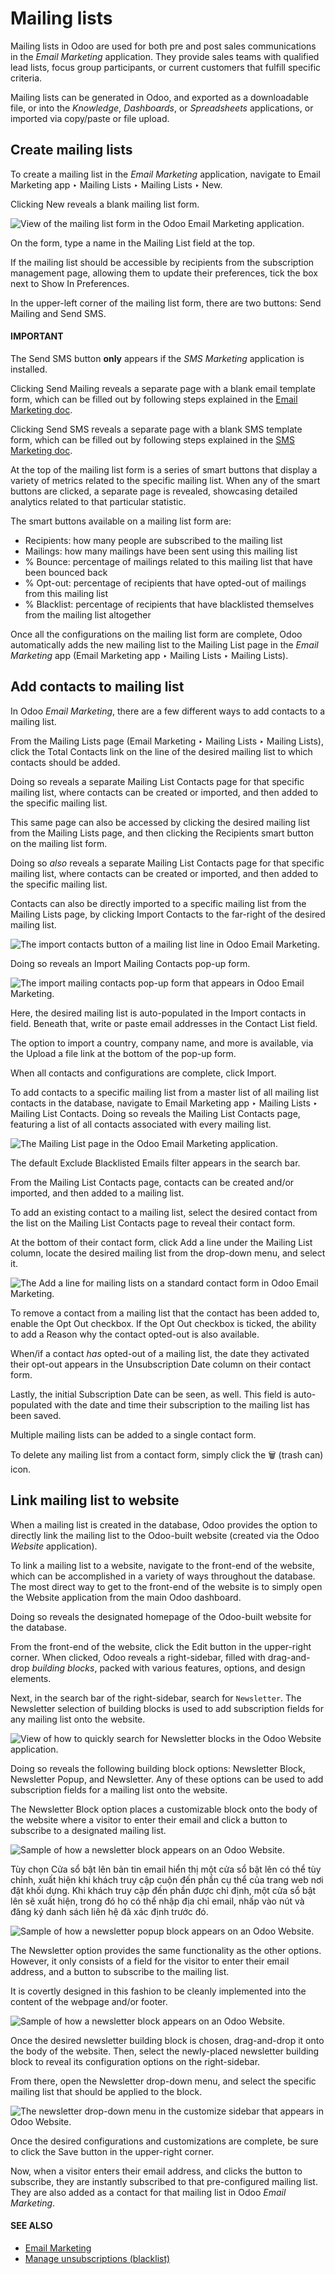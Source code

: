 # Mailing lists

Mailing lists in Odoo are used for both pre and post sales communications in the *Email Marketing*
application. They provide sales teams with qualified lead lists, focus group participants, or
current customers that fulfill specific criteria.

Mailing lists can be generated in Odoo, and exported as a downloadable file, or into the
*Knowledge*, *Dashboards*, or *Spreadsheets* applications, or imported via copy/paste or file
upload.

## Create mailing lists

To create a mailing list in the *Email Marketing* application, navigate to Email
Marketing app ‣ Mailing Lists ‣ Mailing Lists ‣ New.

Clicking New reveals a blank mailing list form.

![View of the mailing list form in the Odoo Email Marketing application.](../../../.gitbook/assets/new-mailing-list-form.png)

On the form, type a name in the Mailing List field at the top.

If the mailing list should be accessible by recipients from the subscription management page,
allowing them to update their preferences, tick the box next to Show In Preferences.

In the upper-left corner of the mailing list form, there are two buttons: Send Mailing
and Send SMS.

#### IMPORTANT
The Send SMS button **only** appears if the *SMS Marketing* application is installed.

Clicking Send Mailing reveals a separate page with a blank email template form, which
can be filled out by following steps explained in the [Email Marketing doc](applications/marketing/email_marketing.md).

Clicking Send SMS reveals a separate page with a blank SMS template form, which can be
filled out by following steps explained in the [SMS Marketing doc](applications/marketing/sms_marketing.md).

At the top of the mailing list form is a series of smart buttons that display a variety of metrics
related to the specific mailing list. When any of the smart buttons are clicked, a separate page is
revealed, showcasing detailed analytics related to that particular statistic.

The smart buttons available on a mailing list form are:

- Recipients: how many people are subscribed to the mailing list
- Mailings: how many mailings have been sent using this mailing list
- % Bounce: percentage of mailings related to this mailing list that have been bounced
  back
- % Opt-out: percentage of recipients that have opted-out of mailings from this mailing
  list
- % Blacklist: percentage of recipients that have blacklisted themselves from the
  mailing list altogether

Once all the configurations on the mailing list form are complete, Odoo automatically adds the new
mailing list to the Mailing List page in the *Email Marketing* app
(Email Marketing app ‣ Mailing Lists ‣ Mailing Lists).

## Add contacts to mailing list

In Odoo *Email Marketing*, there are a few different ways to add contacts to a mailing list.

From the Mailing Lists page (Email Marketing ‣ Mailing Lists ‣
Mailing Lists), click the Total Contacts link on the line of the desired mailing list
to which contacts should be added.

Doing so reveals a separate Mailing List Contacts page for that specific mailing list,
where contacts can be created or imported, and then added to the specific mailing list.

This same page can also be accessed by clicking the desired mailing list from the Mailing
Lists page, and then clicking the Recipients smart button on the mailing list form.

Doing so *also* reveals a separate Mailing List Contacts page for that specific mailing
list, where contacts can be created or imported, and then added to the specific mailing list.

Contacts can also be directly imported to a specific mailing list from the Mailing Lists
page, by clicking Import Contacts to the far-right of the desired mailing list.

![The import contacts button of a mailing list line in Odoo Email Marketing.](../../../.gitbook/assets/import-contacts-button.png)

Doing so reveals an Import Mailing Contacts pop-up form.

![The import mailing contacts pop-up form that appears in Odoo Email Marketing.](../../../.gitbook/assets/import-mailing-contacts-popup.png)

Here, the desired mailing list is auto-populated in the Import contacts in field.
Beneath that, write or paste email addresses in the Contact List field.

The option to import a country, company name, and more is available, via the Upload a
file link at the bottom of the pop-up form.

When all contacts and configurations are complete, click Import.

To add contacts to a specific mailing list from a master list of all mailing list contacts in the
database, navigate to Email Marketing app ‣ Mailing Lists ‣ Mailing List
Contacts. Doing so reveals the Mailing List Contacts page, featuring a list of all
contacts associated with every mailing list.

![The Mailing List page in the Odoo Email Marketing application.](../../../.gitbook/assets/mailing-list-page.png)

The default Exclude Blacklisted Emails filter appears in the search bar.

From the Mailing List Contacts page, contacts can be created and/or imported, and then
added to a mailing list.

To add an existing contact to a mailing list, select the desired contact from the list on the
Mailing List Contacts page to reveal their contact form.

At the bottom of their contact form, click Add a line under the Mailing List
column, locate the desired mailing list from the drop-down menu, and select it.

![The Add a line for mailing lists on a standard contact form in Odoo Email Marketing.](../../../.gitbook/assets/contact-form-mailing-list-add.png)

To remove a contact from a mailing list that the contact has been added to, enable the
Opt Out checkbox. If the Opt Out checkbox is ticked, the ability to add a
Reason why the contact opted-out is also available.

When/if a contact *has* opted-out of a mailing list, the date they activated their opt-out appears
in the Unsubscription Date column on their contact form.

Lastly, the initial Subscription Date can be seen, as well. This field is auto-populated
with the date and time their subscription to the mailing list has been saved.

Multiple mailing lists can be added to a single contact form.

To delete any mailing list from a contact form, simply click the 🗑️ (trash can) icon.

## Link mailing list to website

When a mailing list is created in the database, Odoo provides the option to directly link the
mailing list to the Odoo-built website (created via the Odoo *Website* application).

To link a mailing list to a website, navigate to the front-end of the website, which can be
accomplished in a variety of ways throughout the database. The most direct way to get to the
front-end of the website is to simply open the Website application from the main
Odoo dashboard.

Doing so reveals the designated homepage of the Odoo-built website for the database.

From the front-end of the website, click the Edit button in the upper-right corner. When
clicked, Odoo reveals a right-sidebar, filled with drag-and-drop *building blocks*, packed with
various features, options, and design elements.

Next, in the search bar of the right-sidebar, search for `Newsletter`. The Newsletter
selection of building blocks is used to add subscription fields for any mailing list onto the
website.

![View of how to quickly search for Newsletter blocks in the Odoo Website application.](../../../.gitbook/assets/newsletter-block-search.png)

Doing so reveals the following building block options: Newsletter Block,
Newsletter Popup, and Newsletter. Any of these options can be used to add
subscription fields for a mailing list onto the website.

The Newsletter Block option places a customizable block onto the body of the website
where a visitor to enter their email and click a button to subscribe to a designated mailing list.

![Sample of how a newsletter block appears on an Odoo Website.](../../../.gitbook/assets/newsletter-block-sample.png)

Tùy chọn Cửa sổ bật lên bản tin email hiển thị một cửa sổ bật lên có thể tùy chỉnh, xuất hiện khi khách truy cập cuộn đến phần cụ thể của trang web nơi đặt khối dựng. Khi khách truy cập đến phần được chỉ định, một cửa sổ bật lên sẽ xuất hiện, trong đó họ có thể nhập địa chỉ email, nhấp vào nút và đăng ký danh sách liên hệ đã xác định trước đó.

![Sample of how a newsletter popup block appears on an Odoo Website.](../../../.gitbook/assets/newsletter-popup-sample.png)

The Newsletter option provides the same functionality as the other options. However, it
only consists of a field for the visitor to enter their email address, and a button to subscribe to
the mailing list.

It is covertly designed in this fashion to be cleanly implemented into the content of the webpage
and/or footer.

![Sample of how a newsletter block appears on an Odoo Website.](../../../.gitbook/assets/newsletter-sample.png)

Once the desired newsletter building block is chosen, drag-and-drop it onto the body of the
website. Then, select the newly-placed newsletter building block to reveal its configuration options
on the right-sidebar.

From there, open the Newsletter drop-down menu, and select the specific mailing list
that should be applied to the block.

![The newsletter drop-down menu in the customize sidebar that appears in Odoo Website.](../../../.gitbook/assets/newsletter-dropdown-customize-sidebar.png)

Once the desired configurations and customizations are complete, be sure to click the
Save button in the upper-right corner.

Now, when a visitor enters their email address, and clicks the button to subscribe, they are
instantly subscribed to that pre-configured mailing list. They are also added as a contact for that
mailing list in Odoo *Email Marketing*.

#### SEE ALSO
- [Email Marketing](applications/marketing/email_marketing.md)
- [Manage unsubscriptions (blacklist)](applications/marketing/email_marketing/unsubscriptions.md)
